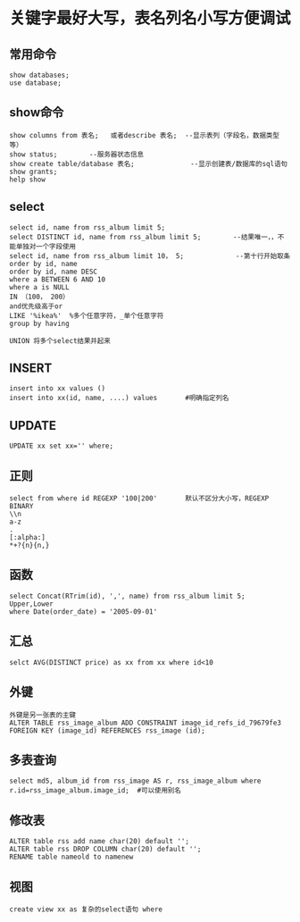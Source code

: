 # 关键字最好大写，表名列名小写方便调试
## 常用命令
	show databases;
	use database;
	
## show命令
	show columns from 表名;	或者describe 表名;	--显示表列（字段名，数据类型等）
	show status;		--服务器状态信息
	show create table/database 表名;  			--显示创建表/数据库的sql语句
	show grants;
	help show
	
## select
	select id, name from rss_album limit 5;
	select DISTINCT id, name from rss_album limit 5; 		--结果唯一，，不能单独对一个字段使用
	select id, name from rss_album limit 10， 5;				--第十行开始取条
	order by id, name 
	order by id, name DESC
	where a BETWEEN 6 AND 10
	where a is NULL
	IN （100， 200）
	and优先级高于or
	LIKE '%ikea%'  %多个任意字符，_单个任意字符
	group by having
	
	UNION 将多个select结果并起来
	
## INSERT
	insert into xx values ()  
	insert into xx(id, name, ....) values		#明确指定列名
	
## UPDATE 
	UPDATE xx set xx='' where;

## 正则
	select from where id REGEXP '100|200'		默认不区分大小写，REGEXP BINARY
	\\n
	a-z
	.
	[:alpha:]
	*+?{n}{n,}
	
## 函数
	select Concat(RTrim(id), ',', name) from rss_album limit 5;
	Upper,Lower
	where Date(order_date) = '2005-09-01'
	
## 汇总
	selct AVG(DISTINCT price) as xx from xx where id<10 
	
## 外键
	外键是另一张表的主键
	ALTER TABLE rss_image_album ADD CONSTRAINT image_id_refs_id_79679fe3 FOREIGN KEY (image_id) REFERENCES rss_image (id);

	
## 多表查询
	select md5, album_id from rss_image AS r, rss_image_album where r.id=rss_image_album.image_id;	#可以使用别名
	
## 修改表
	ALTER table rss add name char(20) default '';
	ALTER table rss DROP COLUMN char(20) default '';
	RENAME table nameold to namenew
	
## 视图
	create view xx as 复杂的select语句 where
